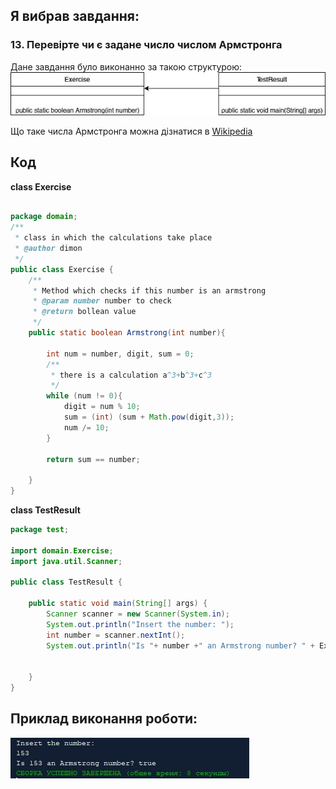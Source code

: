## Я вибрав завдання:
### 13. Перевірте чи є задане число числом Армстронга

Дане завдання було виконанно за такою структурою:
![Image](https://github.com/ppc-ntu-khpi/34-arrays-DmitryKryachun/blob/master/images/2.jpg)

Що таке числа Армстронга можна дізнатися в [Wikipedia](https://uk.wikipedia.org/wiki/Числа_Армстронга)



## Код

**class Exercise**

```java

package domain;
/**
 * class in which the calculations take place
 * @author dimon
 */
public class Exercise {
    /**
     * Method which checks if this number is an armstrong
     * @param number number to check
     * @return bollean value
     */
    public static boolean Armstrong(int number){
        
        int num = number, digit, sum = 0;
        /**
         * there is a calculation a^3+b^3+c^3
         */
        while (num != 0){
            digit = num % 10;
            sum = (int) (sum + Math.pow(digit,3));
            num /= 10;
        }
       
        return sum == number;

    }
}

```

**class TestResult**
```java
package test;

import domain.Exercise;
import java.util.Scanner;

public class TestResult {

    public static void main(String[] args) {
        Scanner scanner = new Scanner(System.in);
        System.out.println("Insert the number: ");
        int number = scanner.nextInt();
        System.out.println("Is "+ number +" an Armstrong number? " + Exercise.Armstrong(number));
        

    }
}
```
## Приклад виконання роботи:
![Image](https://github.com/ppc-ntu-khpi/34-arrays-DmitryKryachun/blob/master/images/1.jpg)
